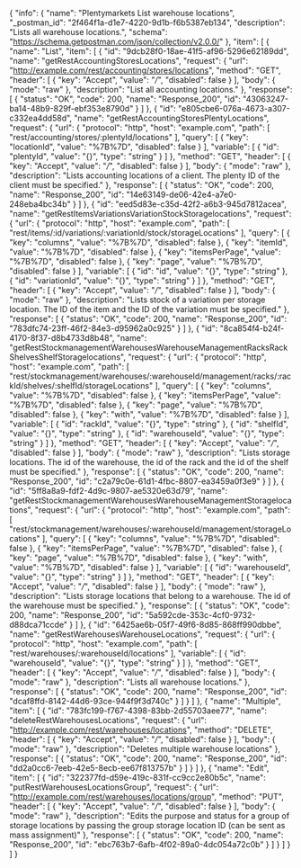 {
  "info": {
    "name": "Plentymarkets List warehouse locations",
    "_postman_id": "2f464f1a-d1e7-4220-9d1b-f6b5387eb134",
    "description": "Lists all warehouse locations.",
    "schema": "https://schema.getpostman.com/json/collection/v2.0.0/"
  },
  "item": [
    {
      "name": "List",
      "item": [
        {
          "id": "9dcb28f0-18ae-41f5-af96-5296e62189dd",
          "name": "getRestAccountingStoresLocations",
          "request": {
            "url": "http://example.com/rest/accounting/stores/locations",
            "method": "GET",
            "header": [
              {
                "key": "Accept",
                "value": "*/*",
                "disabled": false
              }
            ],
            "body": {
              "mode": "raw"
            },
            "description": "List all accounting locations."
          },
          "response": [
            {
              "status": "OK",
              "code": 200,
              "name": "Response_200",
              "id": "43063247-ba14-48b9-829f-ebf353e8790d"
            }
          ]
        },
        {
          "id": "e805cbe6-076a-4673-a307-c332ea4dd58d",
          "name": "getRestAccountingStoresPlentyLocations",
          "request": {
            "url": {
              "protocol": "http",
              "host": "example.com",
              "path": [
                "rest/accounting/stores/:plentyId/locations"
              ],
              "query": [
                {
                  "key": "locationId",
                  "value": "%7B%7D",
                  "disabled": false
                }
              ],
              "variable": [
                {
                  "id": "plentyId",
                  "value": "{}",
                  "type": "string"
                }
              ]
            },
            "method": "GET",
            "header": [
              {
                "key": "Accept",
                "value": "*/*",
                "disabled": false
              }
            ],
            "body": {
              "mode": "raw"
            },
            "description": "Lists accounting locations of a client. The plenty ID of the client must be specified."
          },
          "response": [
            {
              "status": "OK",
              "code": 200,
              "name": "Response_200",
              "id": "14e63149-de06-42e4-a7e0-248eba4bc34b"
            }
          ]
        },
        {
          "id": "eed5d83e-c35d-42f2-a6b3-945d7812acea",
          "name": "getRestItemsVariationsVariationStockStoragelocations",
          "request": {
            "url": {
              "protocol": "http",
              "host": "example.com",
              "path": [
                "rest/items/:id/variations/:variationId/stock/storageLocations"
              ],
              "query": [
                {
                  "key": "columns",
                  "value": "%7B%7D",
                  "disabled": false
                },
                {
                  "key": "itemId",
                  "value": "%7B%7D",
                  "disabled": false
                },
                {
                  "key": "itemsPerPage",
                  "value": "%7B%7D",
                  "disabled": false
                },
                {
                  "key": "page",
                  "value": "%7B%7D",
                  "disabled": false
                }
              ],
              "variable": [
                {
                  "id": "id",
                  "value": "{}",
                  "type": "string"
                },
                {
                  "id": "variationId",
                  "value": "{}",
                  "type": "string"
                }
              ]
            },
            "method": "GET",
            "header": [
              {
                "key": "Accept",
                "value": "*/*",
                "disabled": false
              }
            ],
            "body": {
              "mode": "raw"
            },
            "description": "Lists stock of a variation per storage location. The ID of the item and the ID of the variation must be specified."
          },
          "response": [
            {
              "status": "OK",
              "code": 200,
              "name": "Response_200",
              "id": "783dfc74-23ff-46f2-84e3-d95962a0c925"
            }
          ]
        },
        {
          "id": "8ca854f4-b24f-4170-8f37-d8b4733d8b48",
          "name": "getRestStockmanagementWarehousesWarehouseManagementRacksRackShelvesShelfStoragelocations",
          "request": {
            "url": {
              "protocol": "http",
              "host": "example.com",
              "path": [
                "rest/stockmanagement/warehouses/:warehouseId/management/racks/:rackId/shelves/:shelfId/storageLocations"
              ],
              "query": [
                {
                  "key": "columns",
                  "value": "%7B%7D",
                  "disabled": false
                },
                {
                  "key": "itemsPerPage",
                  "value": "%7B%7D",
                  "disabled": false
                },
                {
                  "key": "page",
                  "value": "%7B%7D",
                  "disabled": false
                },
                {
                  "key": "with",
                  "value": "%7B%7D",
                  "disabled": false
                }
              ],
              "variable": [
                {
                  "id": "rackId",
                  "value": "{}",
                  "type": "string"
                },
                {
                  "id": "shelfId",
                  "value": "{}",
                  "type": "string"
                },
                {
                  "id": "warehouseId",
                  "value": "{}",
                  "type": "string"
                }
              ]
            },
            "method": "GET",
            "header": [
              {
                "key": "Accept",
                "value": "*/*",
                "disabled": false
              }
            ],
            "body": {
              "mode": "raw"
            },
            "description": "Lists storage locations. The id of the warehouse, the id of the rack and the id of the shelf must be specified."
          },
          "response": [
            {
              "status": "OK",
              "code": 200,
              "name": "Response_200",
              "id": "c2a79c0e-61d1-4fbc-8807-ea3459a0f3e9"
            }
          ]
        },
        {
          "id": "5ff8a8a9-fdf2-4d9c-9807-ae5320e63d79",
          "name": "getRestStockmanagementWarehousesWarehouseManagementStoragelocations",
          "request": {
            "url": {
              "protocol": "http",
              "host": "example.com",
              "path": [
                "rest/stockmanagement/warehouses/:warehouseId/management/storageLocations"
              ],
              "query": [
                {
                  "key": "columns",
                  "value": "%7B%7D",
                  "disabled": false
                },
                {
                  "key": "itemsPerPage",
                  "value": "%7B%7D",
                  "disabled": false
                },
                {
                  "key": "page",
                  "value": "%7B%7D",
                  "disabled": false
                },
                {
                  "key": "with",
                  "value": "%7B%7D",
                  "disabled": false
                }
              ],
              "variable": [
                {
                  "id": "warehouseId",
                  "value": "{}",
                  "type": "string"
                }
              ]
            },
            "method": "GET",
            "header": [
              {
                "key": "Accept",
                "value": "*/*",
                "disabled": false
              }
            ],
            "body": {
              "mode": "raw"
            },
            "description": "Lists storage locations that belong to a warehouse. The id of the warehouse must be specified."
          },
          "response": [
            {
              "status": "OK",
              "code": 200,
              "name": "Response_200",
              "id": "5a592cde-353c-4cf0-9732-d88dca71ccde"
            }
          ]
        },
        {
          "id": "6425ae6b-05f7-49f6-8d85-868ff990dbbe",
          "name": "getRestWarehousesWarehouseLocations",
          "request": {
            "url": {
              "protocol": "http",
              "host": "example.com",
              "path": [
                "rest/warehouses/:warehouseId/locations"
              ],
              "variable": [
                {
                  "id": "warehouseId",
                  "value": "{}",
                  "type": "string"
                }
              ]
            },
            "method": "GET",
            "header": [
              {
                "key": "Accept",
                "value": "*/*",
                "disabled": false
              }
            ],
            "body": {
              "mode": "raw"
            },
            "description": "Lists all warehouse locations."
          },
          "response": [
            {
              "status": "OK",
              "code": 200,
              "name": "Response_200",
              "id": "dcaf8ffd-8142-44d6-93ce-944f9f3d740c"
            }
          ]
        }
      ]
    },
    {
      "name": "Multiple",
      "item": [
        {
          "id": "783fc199-f767-4398-83bb-2d55703aee77",
          "name": "deleteRestWarehousesLocations",
          "request": {
            "url": "http://example.com/rest/warehouses/locations",
            "method": "DELETE",
            "header": [
              {
                "key": "Accept",
                "value": "*/*",
                "disabled": false
              }
            ],
            "body": {
              "mode": "raw"
            },
            "description": "Deletes multiple warehouse locations"
          },
          "response": [
            {
              "status": "OK",
              "code": 200,
              "name": "Response_200",
              "id": "dd2a0cc6-7eeb-42e5-8ecb-ee67f813757b"
            }
          ]
        }
      ]
    },
    {
      "name": "Edit",
      "item": [
        {
          "id": "322377fd-d59e-419c-831f-cc9cc2e80b5c",
          "name": "putRestWarehousesLocationsGroup",
          "request": {
            "url": "http://example.com/rest/warehouses/locations/group",
            "method": "PUT",
            "header": [
              {
                "key": "Accept",
                "value": "*/*",
                "disabled": false
              }
            ],
            "body": {
              "mode": "raw"
            },
            "description": "Edits the purpose and status for a group of storage locations by passing the group storage location ID (can be sent as mass assignment)"
          },
          "response": [
            {
              "status": "OK",
              "code": 200,
              "name": "Response_200",
              "id": "ebc763b7-6afb-4f02-89a0-4dc054a72c0b"
            }
          ]
        }
      ]
    }
  ]
}